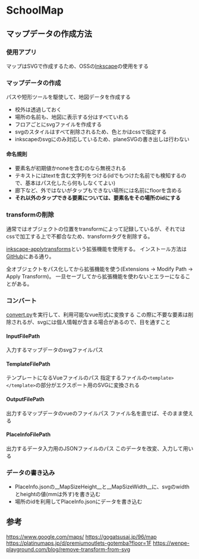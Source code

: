 # SchoolMap

## マップデータの作成方法

### 使用アプリ

マップはSVGで作成するため、OSSの[Inkscape](https://inkscape.org/ja/)の使用をする

### マップデータの作成

パスや短形ツールを駆使して、地図データを作成する

- 校外は透過しておく
- 場所の名前も、地図に表示する分はすべていれる
- フロアごとにsvgファイルを作成する
- svgのスタイルはすべて削除されるため、色とかはcssで指定する
- inkscapeのsvgにのみ対応しているため、planeSVGの書き出しは行わない

#### 命名規則

- 要素名が初期値かnoneを含むのなら無視される
- テキストにはtextを含む文字列をつける(idでもつけた名前でも検知するので、基本はパス化したら何もしなくてよい)
- 廊下など、外ではないがタップもできない場所には名前にfloorを含める
- **それ以外のタップできる要素については、要素名をその場所のidにする**

### transformの削除

通常ではオブジェクトの位置をtransformによって記録しているが、それではcssで加工する上で不都合なため、transformタグを削除する。

[inkscape-applytransforms](https://github.com/Klowner/inkscape-applytransforms)という拡張機能を使用する。
インストール方法は[GitHub](https://github.com/Klowner/inkscape-applytransforms?tab=readme-ov-file#installation)にある通り。

全オブジェクトをパス化してから拡張機能を使う(Extensions -> Modify Path -> Apply Transform)。
一旦セーブしてから拡張機能を使わないとエラーになることがある。

### コンバート

[convert.py](MapConverter\convert.py)を実行して、利用可能なvue形式に変換する
この際に不要な要素は削除されるが、svgには個人情報が含まる場合があるので、目を通すこと

#### InputFilePath

入力するマップデータのsvgファイルパス

#### TemplateFilePath

テンプレートになるVueファイルのパス
指定するファイルの`<template></template>`の部分がエクスポート用のSVGに変換される

#### OutputFilePath

出力するマップデータのvueのファイルパス
ファイル名を直せば、そのまま使える

#### PlaceInfoFilePath

出力するデータ入力用のJSONファイルのパス
このデータを改変、入力して用いる

### データの書き込み

- PlaceInfo.jsonの__MapSizeHeight__と__MapSizeWidth__に、svgのwidthとheightの値(mmは外す)を書き込む
- 場所のidを利用してPlaceInfo.jsonにデータを書き込む

## 参考

<https://www.google.com/maps/>
<https://gogatsusai.jp/96/map>
<https://platinumaps.jp/d/premiumoutlets-gotemba?floor=1F>
<https://wenpe-playground.com/blog/remove-transform-from-svg>
